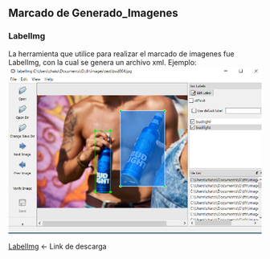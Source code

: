 ## Marcado de Generado_Imagenes

### LabelImg
La herramienta que utilice para realizar el marcado de imagenes fue LabelImg, con la cual se genera un archivo xml.
Ejemplo: 
![LabelImg ejemplo](Imagenes/labelimg.png)

[LabelImg](https://github.com/tzutalin/labelImg) <- Link de descarga
